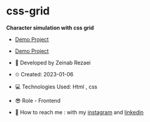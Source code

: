 # css-grid
**Character simulation with css grid**

- [Demo Project](https://user-images.githubusercontent.com/121185931/211087653-d9696def-880f-4edd-a927-2dffe1765411.mp4)

- [Demo Project](https://zeinab-rezaei-web.github.io/css-grid/)

- 👩 Developed by Zeinab Rezaei

- ⏲ Created: 2023-01-06

- 💻 Technologies Used: Html , css 

- 😎 Role - Frontend

- 🔗 How to reach me : with my [instagram](https://www.instagram.com/zeinab.rezaei.web) and [linkedin](https://www.linkedin.com/in/zeinab-rezaei-web)
